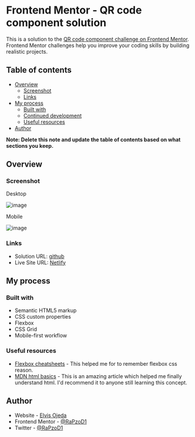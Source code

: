 # Frontend Mentor - QR code component solution

This is a solution to the [QR code component challenge on Frontend Mentor](https://www.frontendmentor.io/challenges/qr-code-component-iux_sIO_H). Frontend Mentor challenges help you improve your coding skills by building realistic projects. 

## Table of contents

- [Overview](#overview)
  - [Screenshot](#screenshot)
  - [Links](#links)
- [My process](#my-process)
  - [Built with](#built-with)
  - [Continued development](#continued-development)
  - [Useful resources](#useful-resources)
- [Author](#author)

**Note: Delete this note and update the table of contents based on what sections you keep.**

## Overview

### Screenshot
Desktop

![image](https://user-images.githubusercontent.com/25336634/151738743-df6a7e2a-85bd-4d05-8076-30cc35eef405.png)

Mobile

![image](https://user-images.githubusercontent.com/25336634/151738688-747e2777-f96e-4a77-9a5d-3d996c3f185c.png)

### Links

- Solution URL: [github](https://github.com/RaPzoD1/qr-challenge)
- Live Site URL: [Netlify](https://61f762e5e61702286a1e95ad--distracted-fermat-1b2161.netlify.app/)

## My process

### Built with

- Semantic HTML5 markup
- CSS custom properties
- Flexbox
- CSS Grid
- Mobile-first workflow


### Useful resources

- [Flexbox cheatsheets](https://css-tricks.com/snippets/css/a-guide-to-flexbox/) - This helped me for to remember flexbox css reason. 
- [MDN html basics](https://developer.mozilla.org/es/docs/Learn/Getting_started_with_the_web/HTML_basics/) - This is an amazing article which helped me finally understand html. I'd recommend it to anyone still learning this concept.


## Author

- Website - [Elvis Ojeda](https://www.frontendmentor.io/profile/RaPzoD1)
- Frontend Mentor - [@RaPzoD1](https://www.frontendmentor.io/profile/RaPzoD1)
- Twitter - [@RaPzoD1](https://twitter.com/RaPzoD1)


